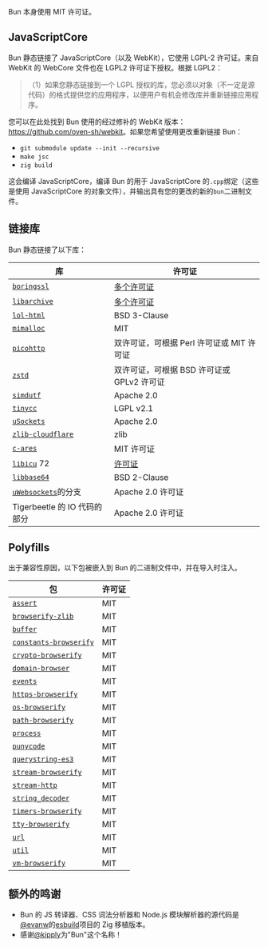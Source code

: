 Bun 本身使用 MIT 许可证。

## JavaScriptCore

Bun 静态链接了 JavaScriptCore（以及 WebKit），它使用 LGPL-2 许可证。来自 WebKit 的 WebCore 文件也在 LGPL2 许可证下授权。根据 LGPL2：

> （1）如果您静态链接到一个 LGPL 授权的库，您必须以对象（不一定是源代码）的格式提供您的应用程序，以便用户有机会修改库并重新链接应用程序。

您可以在此处找到 Bun 使用的经过修补的 WebKit 版本：<https://github.com/oven-sh/webkit>。如果您希望使用更改重新链接 Bun：

- `git submodule update --init --recursive`
- `make jsc`
- `zig build`

这会编译 JavaScriptCore，编译 Bun 的用于 JavaScriptCore 的`.cpp`绑定（这些是使用 JavaScriptCore 的对象文件），并输出具有您的更改的新的`bun`二进制文件。

## 链接库

Bun 静态链接了以下库：

| 库                                                                     | 许可证                                                                                 |
| ---------------------------------------------------------------------- | -------------------------------------------------------------------------------------- |
| [`boringssl`](https://boringssl.googlesource.com/boringssl/)           | [多个许可证](https://boringssl.googlesource.com/boringssl/+/refs/heads/master/LICENSE) |
| [`libarchive`](https://github.com/libarchive/libarchive)               | [多个许可证](https://github.com/libarchive/libarchive/blob/master/COPYING)             |
| [`lol-html`](https://github.com/cloudflare/lol-html/tree/master/c-api) | BSD 3-Clause                                                                           |
| [`mimalloc`](https://github.com/microsoft/mimalloc)                    | MIT                                                                                    |
| [`picohttp`](https://github.com/h2o/picohttpparser)                    | 双许可证，可根据 Perl 许可证或 MIT 许可证                                              |
| [`zstd`](https://github.com/facebook/zstd)                             | 双许可证，可根据 BSD 许可证或 GPLv2 许可证                                             |
| [`simdutf`](https://github.com/simdutf/simdutf)                        | Apache 2.0                                                                             |
| [`tinycc`](https://github.com/tinycc/tinycc)                           | LGPL v2.1                                                                              |
| [`uSockets`](https://github.com/uNetworking/uSockets)                  | Apache 2.0                                                                             |
| [`zlib-cloudflare`](https://github.com/cloudflare/zlib)                | zlib                                                                                   |
| [`c-ares`](https://github.com/c-ares/c-ares)                           | MIT 许可证                                                                             |
| [`libicu`](https://github.com/unicode-org/icu) 72                      | [许可证](https://github.com/unicode-org/icu/blob/main/icu4c/LICENSE)                   |
| [`libbase64`](https://github.com/aklomp/base64/blob/master/LICENSE)    | BSD 2-Clause                                                                           |
| [`uWebsockets`](https://github.com/jarred-sumner/uwebsockets)的分支    | Apache 2.0 许可证                                                                      |
| Tigerbeetle 的 IO 代码的部分                                           | Apache 2.0 许可证                                                                      |

## Polyfills

出于兼容性原因，以下包被嵌入到 Bun 的二进制文件中，并在导入时注入。

| 包                                                                       | 许可证 |
| ------------------------------------------------------------------------ | ------ |
| [`assert`](https://npmjs.com/package/assert)                             | MIT    |
| [`browserify-zlib`](https://npmjs.com/package/browserify-zlib)           | MIT    |
| [`buffer`](https://npmjs.com/package/buffer)                             | MIT    |
| [`constants-browserify`](https://npmjs.com/package/constants-browserify) | MIT    |
| [`crypto-browserify`](https://npmjs.com/package/crypto-browserify)       | MIT    |
| [`domain-browser`](https://npmjs.com/package/domain-browser)             | MIT    |
| [`events`](https://npmjs.com/package/events)                             | MIT    |
| [`https-browserify`](https://npmjs.com/package/https-browserify)         | MIT    |
| [`os-browserify`](https://npmjs.com/package/os-browserify)               | MIT    |
| [`path-browserify`](https://npmjs.com/package/path-browserify)           | MIT    |
| [`process`](https://npmjs.com/package/process)                           | MIT    |
| [`punycode`](https://npmjs.com/package/punycode)                         | MIT    |
| [`querystring-es3`](https://npmjs.com/package/querystring-es3)           | MIT    |
| [`stream-browserify`](https://npmjs.com/package/stream-browserify)       | MIT    |
| [`stream-http`](https://npmjs.com/package/stream-http)                   | MIT    |
| [`string_decoder`](https://npmjs.com/package/string_decoder)             | MIT    |
| [`timers-browserify`](https://npmjs.com/package/timers-browserify)       | MIT    |
| [`tty-browserify`](https://npmjs.com/package/tty-browserify)             | MIT    |
| [`url`](https://npmjs.com/package/url)                                   | MIT    |
| [`util`](https://npmjs.com/package/util)                                 | MIT    |
| [`vm-browserify`](https://npmjs.com/package/vm-browserify)               | MIT    |

## 额外的鸣谢

- Bun 的 JS 转译器、CSS 词法分析器和 Node.js 模块解析器的源代码是[@evanw](https://github.com/evanw)的[esbuild](https://github.com/evanw/esbuild)项目的 Zig 移植版本。
- 感谢[@kipply](https://github.com/kipply)为"Bun"这个名称！
